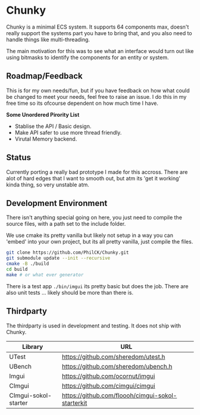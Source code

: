 # Chunky

Chunky is a minimal ECS system. It supports 64 components max, doesn't 
really support the systems part you have to bring that, and you also need to
handle things like multi-threading.

The main motivation for this was to see what an interface would turn out like
using bitmasks to identify the components for an entity or system.

## Roadmap/Feedback

This is for my own needs/fun, but if you have feedback on how what could be
changed to meet your needs, feel free to raise an issue. I do this in my free
time so its ofcourse dependent on how much time I have.

**Some Unordered Pirority List**

- Stablise the API / Basic design.
- Make API safer to use more thread friendly.
- Virutal Memory backend.

## Status

Currently porting a really bad prototype I made for this accross. There are alot
of hard edges that I want to smooth out, but atm its 'get it working' kinda
thing, so very unstable atm.

## Development Environment

There isn't anything special going on here, you just need to compile the source
files, with a path set to the include folder.

We use cmake its pretty vanilla but likely not setup in a way you can 'embed'
into your own project, but its all pretty vanilla, just compile the files.

```bash
git clone https://github.com/PhilCK/Chunky.git
git submodule update --init --recursive
cmake -B ./build
cd build
make # or what ever generator
```

There is a test app `./bin/imgui` its pretty basic but does the job.
There are also unit tests ... likely should be more than there is.

## Thirdparty

The thirdparty is used in development and testing. It does not ship with Chunky.

Library | URL                                  
--------|--------------------------------------
UTest   | https://github.com/sheredom/utest.h  
UBench  | https://github.com/sheredom/ubench.h 
Imgui   | https://github.com/ocornut/imgui     
CImgui  | https://github.com/cimgui/cimgui     
CImgui-sokol-starter | https://github.com/floooh/cimgui-sokol-starterkit
